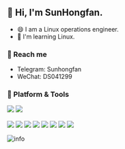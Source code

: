 ## 👋 Hi, I'm SunHongfan.

- 😄 I am a Linux operations engineer.
- 🌱 I'm learning Linux.

### 💬 Reach me
- Telegram: Sunhongfan
- WeChat: DS041299

### 🔗 Platform & Tools
![](https://img.shields.io/badge/macOS-Bigsur-292e33?&logo=apple&logoColor=ffffff)
![](https://img.shields.io/badge/os-centos7,8-red?logo=centos)
</br>
</br>
![](https://img.shields.io/badge/Linux-red?logo=Linux) </t>
![](https://img.shields.io/badge/Kubernetes-green?logo=Kubernetes) </t>
![](https://img.shields.io/badge/Nginx-green?logo=Nginx) </t>
![](https://img.shields.io/badge/Python-yellow?logo=python) </t>
![](https://img.shields.io/badge/Docker-red?logo=docker) </t>
![](https://img.shields.io/badge/redis-bule?logo=redis) </t>
![](https://img.shields.io/badge/apache-orange?logo=apache) </t>
![](https://img.shields.io/badge/mysql-green?logo=mysql) </t>

![info](https://github-readme-stats.vercel.app/api?username=Sunhongfan&show_icons=true&count_private=true&hide=prs&theme=default_repocard)
